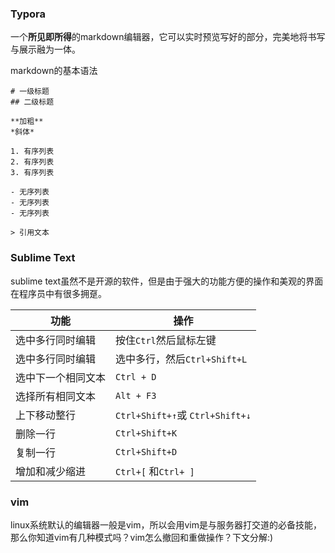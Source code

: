 ### Typora

一个**所见即所得**的markdown编辑器，它可以实时预览写好的部分，完美地将书写与展示融为一体。

markdown的基本语法

	# 一级标题
	## 二级标题
	
	**加粗**
	*斜体*
	
	1. 有序列表
	2. 有序列表
	3. 有序列表
	
	- 无序列表
	- 无序列表
	- 无序列表
	
	> 引用文本
### Sublime Text

sublime text虽然不是开源的软件，但是由于强大的功能方便的操作和美观的界面在程序员中有很多拥趸。

| 功能        | 操作                             |
| --------- | ------------------------------ |
| 选中多行同时编辑  | 按住`Ctrl`然后鼠标左键                 |
| 选中多行同时编辑  | 选中多行，然后`Ctrl+Shift+L`          |
| 选中下一个相同文本 | `Ctrl + D`                     |
| 选择所有相同文本  | `Alt + F3`                     |
| 上下移动整行    | `Ctrl+Shift+↑`或 `Ctrl+Shift+↓` |
| 删除一行      | `Ctrl+Shift+K`                 |
| 复制一行      | `Ctrl+Shift+D`                 |
| 增加和减少缩进   | `Ctrl+[` 和`Ctrl+ ]`            |

### vim

linux系统默认的编辑器一般是vim，所以会用vim是与服务器打交道的必备技能，那么你知道vim有几种模式吗？vim怎么撤回和重做操作？下文分解:)